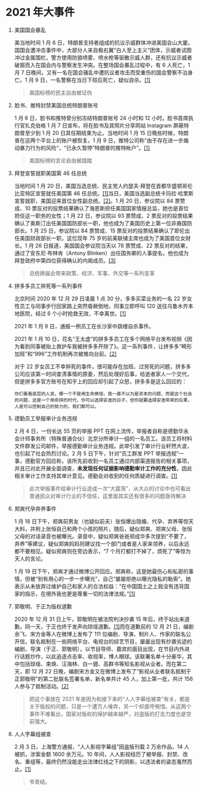 # 2021 年大事件

1. 美国国会暴乱

   美当地时间 1 月 6 日，特朗普支持者组成的抗议示威群体冲进美国会山大厦。国国会遭冲击事件中，大部分人来自极右翼“白人至上主义”团体，示威者试图冲过金属围栏，警方使用防狼喷雾、喷水枪等驱散示威人群，还有抗议示威者破窗而入在国会内与警察发生冲突。在整场国会暴乱过程中，有 6 人死亡，1 月 7 日晚间，又有一名在国会骚乱中遭抗议者攻击而受重伤的国会警察不治身亡。1 月 9 日，一名警察在当日下班后死亡，疑似自杀。[[1]](http://m.news.cctv.com/2021/01/12/ARTIMAQU4eaVSrIuwLn4aBLy210112.shtml)

   > 美国标榜的民主自由被证伪

2. 脸书、推特封禁美国总统特朗普账号

   1 月 6 日，脸书和推特曾分别冻结特朗普账号 24 小时和 12 小时。脸书首席执行官扎克伯格 1 月 7 日宣布，将在脸书及其照片分享网站 Instagram 屏蔽特朗普至少到 1 月 20 日其任期结束为止。当地时间 1 月 15 日晚些时候，特朗普在这两个平台上的账户被恢复。1 月 9 日，推特公司称“由于存在进一步煽动暴力行为的风险“，“已永久暂停”特朗普的推特帐户”。[[1]](http://www.xinhuanet.com/world/2021-01/09/c_1126963183.htm)

   > 美国标榜的言论自由被践踏

3. 拜登宣誓就职美国第 46 任总统

   当地时间 1 月 20 日，美国当选总统、民主党人约瑟夫·拜登在首都华盛顿哥伦比亚特区宣誓就任美国第 46 任总统。[[1]](https://news.sina.com.cn/w/2021-01-21/doc-ikftpnnx9908415.shtml)当日，美国当选副总统卡玛拉·哈里斯宣誓就职，美国迎来首位女性副总统。[[2]](https://news.sina.com.cn/w/2021-01-21/doc-ikftssan8923458.shtml)。1 月 20 日，参议院以 84 票赞成、10 票反对的投票结果确认了海恩斯担任美国国家情报总监，她也是首位担任这一职务的女性；1 月 22 日，参议院以 93 票赞成、2 票反对的投票结果确认了奥斯汀出任美国国防部长一职，他也成为了美国历史上第一位非裔国防部长。1 月 25 日，参议院以 84 票赞成、15 票反对的投票结果确认了耶伦出任美国财政部长一职，这位现年 75 岁的前美联储主席也成为了美国首位女财长。1 月 26 日报道，美国国会参议院当天以 78 票赞成、22 票反对的结果，通过了安东尼·布林肯（Antony Blinken）出任国务卿的人事提名，他也成为拜登政府中第四位获得确认的内阁成员。[[3]](https://www.sohu.com/a/446966061_115479)

   > 总统换届会带来政策、经济、军事、外交等一系列变革

4. 拼多多员工猝死等一系列事件

   北京时间 2020 年 12 月 29 日凌晨 1 点 30 分，多多买菜业务的一名 22 岁女性员工与同事步行回家路上突然昏厥倒地，同事立即呼叫 120 送往乌鲁木齐本地医院，经过 6 个小时抢救无效，不幸离世。[[1]](https://zhuanlan.zhihu.com/p/342406735)

   2021 年 1 月 9 日，通报一例员工在长沙家中跳楼自杀事件。

   2021 年 1 月 10 日，花名“王太虚”的拼多多员工在多个网络平台发布视频《因为看到同事被抬上救护车我被拼多多开除了》。这一系列事件，让拼多多“畸形加班”和“996”工作机制再次被推向台前。[[2]](https://finance.sina.com.cn/chanjing/gsnews/2021-01-13/doc-ikftpnnx6486442.shtml)

   对于 22 岁女员工不幸猝死的事件，很可能存在加班、过劳死的问题，拼多多公司应该第一时间查清事情的原委，然后处理好后事，给逝者家人一个交代，但是拼多多官方账号在知乎上的回应却引起了众怒，拼多多是这么回应的：

   ```
   你们看看底层的人民，哪一个不是用生命换钱，我一直不以为是资本的问题，而是这个社会的问题，这是一个用命拼的时代，你可以选择安逸的日子，但你就要选择安逸带来的后果，人是可以控制自己的努力的，我们都可以。
   ```

5. 德勤员工举报审计业务违规

   2 月 4 日，一份长达 55 页的举报 PPT 在网上流传，举报者自称是德勤华永会计师事务所（特殊普通合伙）北京分所审计一组的一名员工。该员工将材料文件群发公司邮件，举报德勤审计业务违规。此举引发了审计行业轩然大波，也引起了社会热烈讨论。2 月 5 日下午，针对“员工群发 PPT 举报违规”一事，德勤官方回应称，该所先前收到一名员工通过内部渠道报告的相关事项，并且已对此开展全面调查，**未发现任何证据影响德勤审计工作的充分性**，因此相关审计工作支持其审计意见。德勤会对收到的任何质疑进行调查。[[1]](https://www.huxiu.com/article/408668.html)

   > 此次举报事件给审计行业造成一次“大震荡”，从大众的讨论中也可看出普通民众对审计行业的不信任，这里面其实还有很多的问题亟待解决

6. 郑爽代孕弃养事件

   1 月 18 日下午，郑爽前男友（也疑似前夫）张恒爆出隐婚、代孕、弃养等惊天大料，并附上张恒自己和两个小孩的照片，随后，疑似郑爽、郑爽父母、张恒父母的对话录音也被曝光。录音中，疑似郑爽爸爸郑成华多次提到“不要了，弃养”等建议，疑似郑爽妈妈则建议找一个部门或者是人家来领养，以后永远都不要相见。疑似郑爽则在旁边表示，“7 个月打都打不掉了，烦死了”等惊为天人的言论。

   1 月 19 日下午，郑爽才通过微博公开回应。郑爽称，这是她最伤心和私密的事情，但被“别有用心的一步一步曝光”，自己“屡屡拒绝以曝光隐私的勒索”。她表示从未放弃过维护自己和家人的合法权益：“在中国国土之上我没有违背国家的指示，在境外我也更是尊重一切的法律法规。”[[1]](http://www.nbd.com.cn/articles/2021-01-19/1602758.html)

7. 郭敬明、于正为版权道歉

   2020 年 12 月 31 日上午，郭敬明在被法院判决抄袭 15 年后，终于站出来道歉。同一天，于正也终于发声向琼瑶道歉。[[1]](https://finance.sina.com.cn/china/gncj/2020-12-31/doc-iiznctke9492129.shtml)而在道歉前的 12 月 21 日，编剧余飞、宋方金等人在微博上发布了 111 位编剧、导演、制片人、作家的联名公开信，联名抵制在一些网络平台、电视台的综艺节目，屡屡出现有抄袭劣迹的编剧、导演（于正、郭敬明），以节目导师、嘉宾的面目出现，在节目内外进行话题炒作，以此追逐点击率、收视率，博人眼球。该联署名单十分豪华，其中包括琼瑶、束焕、汪海林、白一骢、高群书等知名影视从业者。而在第二天，即 12 月 22 日晚，编剧宋方金又在微博上发布了“影视从业者联名抵制于正郭敬明”的第二批联名签署名单，新名单共计 45 人，加上第一批，共计 156 人参与了抵制活动。[[2]](https://news.sina.com.cn/s/2020-12-24/doc-iiznctke8226333.shtml)

   > 把这个事放在 2021 年是因为和接下来的“人人字幕组被查”有关，都是关于版权的问题，只是一个遭万人唾弃，另一个却直呼惋惜。从这两个事件不难看出，国家对版权的保护越来越严，对盗版的打击力度也是空前强大。

8. 人人字幕组被查

   2 月 3 日，上海警方通报，“人人影视字幕组”因盗版刊载 2 万余作品，14 人被抓，涉案金额 1600 余万元。10 年间，人人影视经历了被举报、封禁、改名、重组等，最终仍然没能走出法律红线之下的阴影，以违法者的姿态戛然而止。[[1]](https://news.sina.com.cn/c/2021-02-05/doc-ikftssap3931317.shtml)

   > 爷青结。
